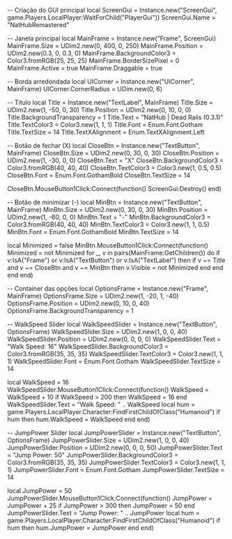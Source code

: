 -- Criação do GUI principal
local ScreenGui = Instance.new("ScreenGui", game.Players.LocalPlayer:WaitForChild("PlayerGui"))
ScreenGui.Name = "NatHubRemastered"

-- Janela principal
local MainFrame = Instance.new("Frame", ScreenGui)
MainFrame.Size = UDim2.new(0, 400, 0, 250)
MainFrame.Position = UDim2.new(0.3, 0, 0.3, 0)
MainFrame.BackgroundColor3 = Color3.fromRGB(25, 25, 25)
MainFrame.BorderSizePixel = 0
MainFrame.Active = true
MainFrame.Draggable = true

-- Borda arredondada
local UICorner = Instance.new("UICorner", MainFrame)
UICorner.CornerRadius = UDim.new(0, 6)

-- Título
local Title = Instance.new("TextLabel", MainFrame)
Title.Size = UDim2.new(1, -50, 0, 30)
Title.Position = UDim2.new(0, 10, 0, 0)
Title.BackgroundTransparency = 1
Title.Text = "NatHub | Dead Rails (0.3.1)"
Title.TextColor3 = Color3.new(1, 1, 1)
Title.Font = Enum.Font.Gotham
Title.TextSize = 14
Title.TextXAlignment = Enum.TextXAlignment.Left

-- Botão de fechar (X)
local CloseBtn = Instance.new("TextButton", MainFrame)
CloseBtn.Size = UDim2.new(0, 30, 0, 30)
CloseBtn.Position = UDim2.new(1, -30, 0, 0)
CloseBtn.Text = "X"
CloseBtn.BackgroundColor3 = Color3.fromRGB(40, 40, 40)
CloseBtn.TextColor3 = Color3.new(1, 0.5, 0.5)
CloseBtn.Font = Enum.Font.GothamBold
CloseBtn.TextSize = 14

CloseBtn.MouseButton1Click:Connect(function()
    ScreenGui:Destroy()
end)

-- Botão de minimizar (-)
local MinBtn = Instance.new("TextButton", MainFrame)
MinBtn.Size = UDim2.new(0, 30, 0, 30)
MinBtn.Position = UDim2.new(1, -60, 0, 0)
MinBtn.Text = "-"
MinBtn.BackgroundColor3 = Color3.fromRGB(40, 40, 40)
MinBtn.TextColor3 = Color3.new(1, 1, 0.5)
MinBtn.Font = Enum.Font.GothamBold
MinBtn.TextSize = 14

local Minimized = false
MinBtn.MouseButton1Click:Connect(function()
    Minimized = not Minimized
    for _, v in pairs(MainFrame:GetChildren()) do
        if v:IsA("Frame") or v:IsA("TextButton") or v:IsA("TextLabel") then
            if v ~= Title and v ~= CloseBtn and v ~= MinBtn then
                v.Visible = not Minimized
            end
        end
    end
end)

-- Container das opções
local OptionsFrame = Instance.new("Frame", MainFrame)
OptionsFrame.Size = UDim2.new(1, -20, 1, -40)
OptionsFrame.Position = UDim2.new(0, 10, 0, 40)
OptionsFrame.BackgroundTransparency = 1

-- WalkSpeed Slider
local WalkSpeedSlider = Instance.new("TextButton", OptionsFrame)
WalkSpeedSlider.Size = UDim2.new(1, 0, 0, 40)
WalkSpeedSlider.Position = UDim2.new(0, 0, 0, 0)
WalkSpeedSlider.Text = "Walk Speed: 16"
WalkSpeedSlider.BackgroundColor3 = Color3.fromRGB(35, 35, 35)
WalkSpeedSlider.TextColor3 = Color3.new(1, 1, 1)
WalkSpeedSlider.Font = Enum.Font.Gotham
WalkSpeedSlider.TextSize = 14

local WalkSpeed = 16
WalkSpeedSlider.MouseButton1Click:Connect(function()
    WalkSpeed = WalkSpeed + 10
    if WalkSpeed > 200 then WalkSpeed = 16 end
    WalkSpeedSlider.Text = "Walk Speed: " .. WalkSpeed
    local hum = game.Players.LocalPlayer.Character:FindFirstChildOfClass("Humanoid")
    if hum then hum.WalkSpeed = WalkSpeed end
end)

-- JumpPower Slider
local JumpPowerSlider = Instance.new("TextButton", OptionsFrame)
JumpPowerSlider.Size = UDim2.new(1, 0, 0, 40)
JumpPowerSlider.Position = UDim2.new(0, 0, 0, 50)
JumpPowerSlider.Text = "Jump Power: 50"
JumpPowerSlider.BackgroundColor3 = Color3.fromRGB(35, 35, 35)
JumpPowerSlider.TextColor3 = Color3.new(1, 1, 1)
JumpPowerSlider.Font = Enum.Font.Gotham
JumpPowerSlider.TextSize = 14

local JumpPower = 50
JumpPowerSlider.MouseButton1Click:Connect(function()
    JumpPower = JumpPower + 25
    if JumpPower > 300 then JumpPower = 50 end
    JumpPowerSlider.Text = "Jump Power: " .. JumpPower
    local hum = game.Players.LocalPlayer.Character:FindFirstChildOfClass("Humanoid")
    if hum then hum.JumpPower = JumpPower end
end)
